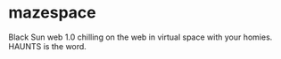 # mazespace

Black Sun web 1.0 chilling on the web in virtual space with your homies. HAUNTS is the word.